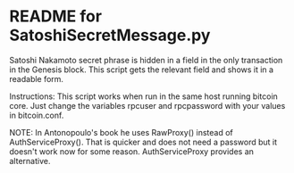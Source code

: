 

#  README for SatoshiSecretMessage.py

Satoshi Nakamoto secret phrase is hidden in a field in the only transaction
in the Genesis	block. This script gets the relevant field and shows it in 
a readable form.

Instructions: This script works when run in the same host running 
bitcoin core. Just change the variables rpcuser and rpcpassword with 
your values in bitcoin.conf. 

NOTE: In Antonopoulo's book he uses RawProxy() instead 
of AuthServiceProxy(). That is quicker and does not need
a password but it doesn't work now for some reason.
AuthServiceProxy provides an alternative.